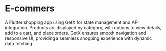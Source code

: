 # E-commers
 A Flutter shopping app using GetX for state management and API integration. Products are displayed by category, with options to view details, add to a cart, and place orders. GetX ensures smooth navigation and responsive UI, providing a seamless shopping experience with dynamic data fetching.

